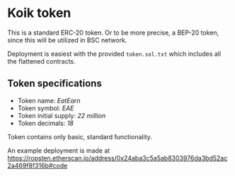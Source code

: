 # Koik token

This is a standard ERC-20 token. Or to be more precise, a BEP-20 token, since this will be utilized in BSC network.

Deployment is easiest with the provided `token.sol.txt` which includes all the flattened contracts.

## Token specifications

- Token name: *EatEarn*
- Token symbol: *EAE*
- Token initial supply: *22 million*
- Token decimals: *18*

Token contains only basic, standard functionality.

An example deployment is made at https://ropsten.etherscan.io/address/0x24aba3c5a5ab8303976da3bd52ac2a469f8f316b#code